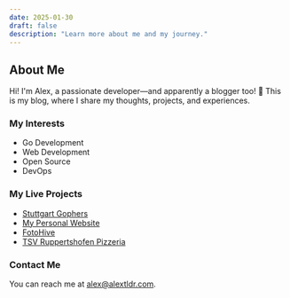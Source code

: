 ```yaml
---
date: 2025-01-30
draft: false
description: "Learn more about me and my journey."
---
```


## About Me

Hi! I'm Alex, a passionate developer—and apparently a blogger too! 🙂 This is my blog, where I share my thoughts, projects, and experiences.

### My Interests
- Go Development
- Web Development
- Open Source
- DevOps

### My Live Projects
- [Stuttgart Gophers](https://stuttgart-gophers.de)
- [My Personal Website](https://alextldr.com)
- [FotoHive](https://fotohive.alextldr.com)
- [TSV Ruppertshofen Pizzeria](https://pizzeria.alextldr.com)

### Contact Me
You can reach me at [alex@alextldr.com](mailto:alex@alextldr.com).
